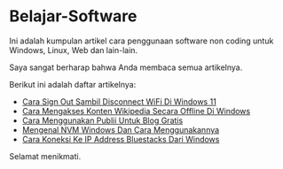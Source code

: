 # Belajar-Software

Ini adalah kumpulan artikel cara penggunaan software non coding untuk Windows, Linux, Web dan lain-lain.

Saya sangat berharap bahwa Anda membaca semua artikelnya.

Berikut ini adalah daftar artikelnya:

-   [Cara Sign Out Sambil Disconnect WiFi Di Windows 11](https://github.com/rakifsul/Belajar-Software/blob/main/Cara-Sign-Out-Sambil-Disconnect-WiFi-Di-Windows-11.md)
-   [Cara Mengakses Konten Wikipedia Secara Offline Di Windows](https://github.com/rakifsul/Belajar-Software/blob/main/Cara-Mengakses-Konten-Wikipedia-Secara-Offline-Di-Windows.md)
-   [Cara Menggunakan Publii Untuk Blog Gratis](https://github.com/rakifsul/Belajar-Software/blob/main/Cara-Menggunakan-Publii-Untuk-Blog-Gratis.md)
-   [Mengenal NVM Windows Dan Cara Menggunakannya](https://github.com/rakifsul/Belajar-Software/blob/main/Mengenal-NVM-Windows-Dan-Cara-Menggunakannya.md)
-   [Cara Koneksi Ke IP Address Bluestacks Dari Windows](https://github.com/rakifsul/Belajar-Software/blob/main/Cara-Koneksi-Ke-IP-Address-BlueStacks-Dari-Windows.md)

Selamat menikmati.
